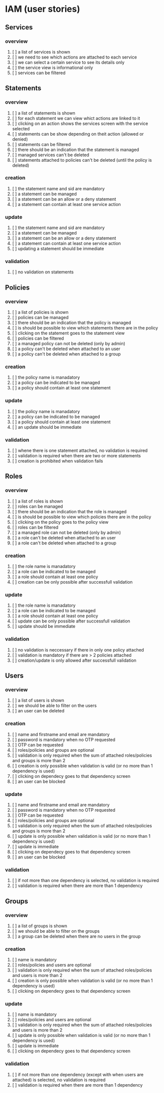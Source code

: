 # IAM (user stories)

## Services

### overview
1. [ ] a list of services is shown
2. [ ] we need to see which actions are attached to each service
3. [ ] we can select a certain service to see its details only
4. [ ] the service view is informational only
5. [ ] services can be filtered

## Statements  

### overview
1. [ ] a list of statements is shown
2. [ ] for each statement we can view whict actions are linked to it
3. [ ] clicking on an action shows the services screen with the service selected
4. [ ] statements can be show depending on theit action (allowed or denied)
5. [ ] statements can be filtered
6. [ ] there should be an indication that the statement is managed
7. [ ] managed services can't be deleted
8. [ ] statements attached to policies can't be deleted (until the policy is deleted)

### creation
1. [ ] the statement name and sid are mandatory
2. [ ] a statement can be managed
3. [ ] a statement can be an allow or a deny statement
4. [ ] a statement can contain at least one service action

### update
1. [ ] the statement name and sid are mandatory
2. [ ] a statement can be managed
3. [ ] a statement can be an allow or a deny statement
4. [ ] a statement can contain at least one service action
5. [ ] updating a statement should be immediate

### validation
1. [ ] no validation on statements

## Policies

### overview
1. [ ] a list of policies is shown
2. [ ] policies can be managed
3. [ ] there should be an indication that the policy is managed
4. [ ] is should be possible to view which statements there are in the policy
5. [ ] clicking on the statement goes to the statement view
6. [ ] policies can be filtered
7. [ ] a managed policy can not be deleted (only by admin)
8. [ ] a policy can't be deleted when attached to an user
9. [ ] a policy can't be deleted when attached to a group

### creation
1. [ ] the policy name is manadatory
2. [ ] a policy can be indicated to be managed
3. [ ] a policy should contain at least one statement

### update
1. [ ] the policy name is manadatory
2. [ ] a policy can be indicated to be managed
3. [ ] a policy should contain at least one statement
4. [ ] an update should be immediate

### validation
1. [ ] whene there is one statement attached, no validation is required
2. [ ] validation is required when there are two or more statements
3. [ ] creation is prohibited when validation fails

## Roles

### overview
1. [ ] a list of roles is shown
2. [ ] roles can be managed
3. [ ] there should be an indication that the role is managed
4. [ ] is should be possible to view which policies there are in the policy
5. [ ] clicking on the policy goes to the policy view
6. [ ] roles can be filtered
7. [ ] a managed role can not be deleted (only by admin)
8. [ ] a role can't be deleted when attached to an user
9. [ ] a role can't be deleted when attached to a group

### creation
1. [ ] the role name is manadatory
2. [ ] a role can be indicated to be managed
3. [ ] a role should contain at least one policy
4. [ ] creation can be only possible after successfull validation

### update
1. [ ] the role name is manadatory
2. [ ] a role can be indicated to be managed
3. [ ] a role should contain at least one policy
4. [ ] update can be only possible after successfull validation
5. [ ] update should be immediate

### validation
1. [ ] no validation is neccessary if there in only one policy attached
2. [ ] validation is mandatory if there are > 2 policies attached
3. [ ] creation/update is only allowed after successfull validation

## Users

### overview
1. [ ] a list of users is shown
2. [ ] we should be able to filter on the users
3. [ ] an user can be deleted 

### creation
1. [ ] name and firstname and email are mandatory
2. [ ] password is mandatory when no OTP requested
3. [ ] OTP can be requested
4. [ ] roles/policies and groups are optional
5. [ ] validation is only required when the sum of attached roles/policies and groups is more than 2
6. [ ] creation is only possible when validation is valid (or no more than 1 dependency is used)
7. [ ] clicking on dependecy goes to that dependency screen
8. [ ] an user can be blocked

### update
1. [ ] name and firstname and email are mandatory
2. [ ] password is mandatory when no OTP requested
3. [ ] OTP can be requested
4. [ ] roles/policies and groups are optional
5. [ ] validation is only required when the sum of attached roles/policies and groups is more than 2
6. [ ] update is only possible when validation is valid (or no more than 1 dependency is used)
7. [ ] update is immediate
8. [ ] clicking on dependecy goes to that dependency screen
9. [ ] an user can be blocked

### validation
1. [ ] if not more than one dependency is selected, no validation is required
2. [ ] validation is required when there are more than 1 dependency

## Groups

### overview
1. [ ] a list of groups is shown
2. [ ] we should be able to filter on the groups
3. [ ] a group can be deleted when there are no users in the group

### creation
1. [ ] name is mandatory
2. [ ] roles/policies and users are optional
3. [ ] validation is only required when the sum of attached roles/policies and users is more than 2
4. [ ] creation is only possible when validation is valid (or no more than 1 dependency is used)
5. [ ] clicking on dependecy goes to that dependency screen

### update
1. [ ] name is mandatory
2. [ ] roles/policies and users are optional
3. [ ] validation is only required when the sum of attached roles/policies and users is more than 2
4. [ ] update is only possible when validation is valid (or no more than 1 dependency is used)
5. [ ] update is immediate
6. [ ] clicking on dependecy goes to that dependency screen

### validation
1. [ ] if not more than one dependency (except with when users are attached) is selected, no validation is required
2. [ ] validation is required when there are more than 1 dependency
